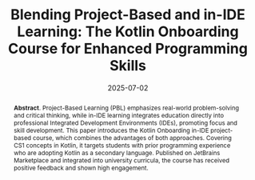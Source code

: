 ---
title: "Blending Project-Based and in-IDE Learning: The Kotlin Onboarding Course for Enhanced Programming Skills"
authors: '<i>Anastasiia Birillo, Ilya Vlasov, and Yaroslav Golubev</i>'
status: "published"
collection: publications
permalink: /publications/2025-07-02-kotlin-onboarding-course
date: 2025-07-02
venue: "the proceedings of <b>ITiCSE'25</b>"
paperurl: "https://doi.org/10.1145/3724389.3731263"
data: 'https://plugins.jetbrains.com/plugin/21067-kotlin-onboarding-introduction'
pdf: "https://www.researchgate.net/publication/391076744_Blending_Project-Based_and_in-IDE_Learning_The_Kotlin_Onboarding_Course_for_Enhanced_Programming_Skills"
level: 'A'
counter_id: 'C35'
abstract: "<p><b>Abstract</b>. Project-Based Learning (PBL) emphasizes real-world problem-solving and critical thinking, while in-IDE learning integrates education directly into professional Integrated Development Environments (IDEs), promoting focus and skill development. This paper introduces the Kotlin Onboarding in-IDE project-based course, which combines the advantages of both approaches. Covering CS1 concepts in Kotlin, it targets students with prior programming experience who are adopting Kotlin as a secondary language. Published on JetBrains Marketplace and integrated into university curricula, the course has received positive feedback and shown high engagement.</p>"
---